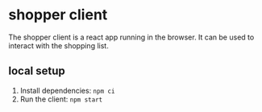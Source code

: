 # shopper client

The shopper client is a react app running in the browser. It can be used to interact with the shopping list.

## local setup

1. Install dependencies: `npm ci`
2. Run the client: `npm start`
